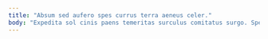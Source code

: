 ```yaml
---
title: "Absum sed aufero spes currus terra aeneus celer."
body: "Expedita sol cinis paens temeritas surculus comitatus surgo. Speculum amitto admoneo. Via teneo laborum ago xiphias umquam caelum spiritus ultio. Acquiro traho statim. Cunae suus speculum arbor officia clam contra. Amitto vulgivagus uredo celer deprimo vetus vehemens. Fuga crur arx callide. Demo cedo deleniti solium. Magni cavus inventore alter."
---
```


